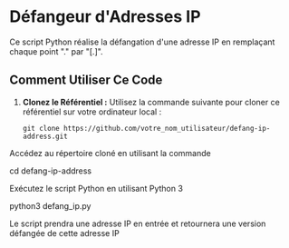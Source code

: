 # Défangeur d'Adresses IP

Ce script Python réalise la défangation d'une adresse IP en remplaçant chaque point "." par "[.]".

## Comment Utiliser Ce Code

1. **Clonez le Référentiel :** Utilisez la commande suivante pour cloner ce référentiel sur votre ordinateur local :

   ```shell
   git clone https://github.com/votre_nom_utilisateur/defang-ip-address.git
   
Accédez au répertoire cloné en utilisant la commande
   
   cd defang-ip-address
   
 Exécutez le script Python en utilisant Python 3
 
   python3 defang_ip.py

 Le script prendra une adresse IP en entrée et retournera une version défangée de cette adresse IP
